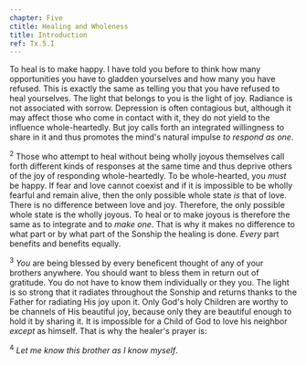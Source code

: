 ```yaml
---
chapter: Five
ctitle: Healing and Wholeness
title: Introduction
ref: Tx.5.I
---
```


To heal is to make happy. I have told you before to think how many
opportunities you have to gladden yourselves and how many you have
refused. This is exactly the same as telling you that you have refused
to heal yourselves. The light that belongs to you is the light of joy.
Radiance is not associated with sorrow. Depression is often contagious
but, although it may affect those who come in contact with it, they do
not yield to the influence whole-heartedly. But joy calls forth an
integrated willingness to share in it and thus promotes the mind's
natural impulse *to respond as one*.

<sup>2</sup> Those who attempt to heal without being wholly joyous themselves call
forth different kinds of responses at the same time and thus deprive
others of the joy of responding whole-heartedly. To be whole-hearted,
you *must* be happy. If fear and love cannot coexist and if it is
impossible to be wholly fearful and remain alive, then the only possible
whole state *is* that of love. There is no difference between love and
joy. Therefore, the only possible whole state is the wholly joyous. To
heal or to make joyous is therefore the same as to integrate and to
*make one*. That is why it makes no difference to what part or by what
part of the Sonship the healing is done. *Every* part benefits and
benefits equally.

<sup>3</sup> *You* are being blessed by every beneficent thought of any of your
brothers anywhere. You should want to bless them in return out of
gratitude. You do not have to know them individually or they you. The
light is so strong that it radiates throughout the Sonship and returns
thanks to the Father for radiating His joy upon it. Only God's holy
Children are worthy to be channels of His beautiful joy, because only
they are beautiful enough to hold it by sharing it. It is impossible for
a Child of God to love his neighbor *except* as himself. That is why the
healer's prayer is:

<sup>4</sup> *Let me know this brother as I know myself*.

